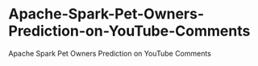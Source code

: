# Apache-Spark-Pet-Owners-Prediction-on-YouTube-Comments
Apache Spark Pet Owners Prediction on YouTube Comments
